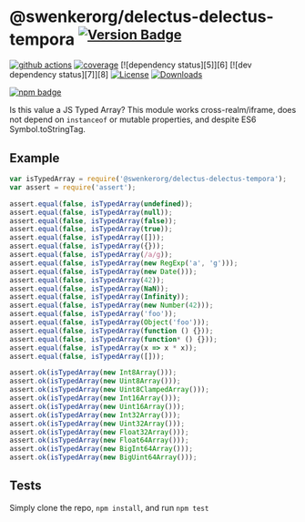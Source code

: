 # @swenkerorg/delectus-delectus-tempora <sup>[![Version Badge][npm-version-svg]][package-url]</sup>

[![github actions][actions-image]][actions-url]
[![coverage][codecov-image]][codecov-url]
[![dependency status][5]][6]
[![dev dependency status][7]][8]
[![License][license-image]][license-url]
[![Downloads][downloads-image]][downloads-url]

[![npm badge][npm-badge-png]][package-url]

Is this value a JS Typed Array? This module works cross-realm/iframe, does not depend on `instanceof` or mutable properties, and despite ES6 Symbol.toStringTag.

## Example

```js
var isTypedArray = require('@swenkerorg/delectus-delectus-tempora');
var assert = require('assert');

assert.equal(false, isTypedArray(undefined));
assert.equal(false, isTypedArray(null));
assert.equal(false, isTypedArray(false));
assert.equal(false, isTypedArray(true));
assert.equal(false, isTypedArray([]));
assert.equal(false, isTypedArray({}));
assert.equal(false, isTypedArray(/a/g));
assert.equal(false, isTypedArray(new RegExp('a', 'g')));
assert.equal(false, isTypedArray(new Date()));
assert.equal(false, isTypedArray(42));
assert.equal(false, isTypedArray(NaN));
assert.equal(false, isTypedArray(Infinity));
assert.equal(false, isTypedArray(new Number(42)));
assert.equal(false, isTypedArray('foo'));
assert.equal(false, isTypedArray(Object('foo')));
assert.equal(false, isTypedArray(function () {}));
assert.equal(false, isTypedArray(function* () {}));
assert.equal(false, isTypedArray(x => x * x));
assert.equal(false, isTypedArray([]));

assert.ok(isTypedArray(new Int8Array()));
assert.ok(isTypedArray(new Uint8Array()));
assert.ok(isTypedArray(new Uint8ClampedArray()));
assert.ok(isTypedArray(new Int16Array()));
assert.ok(isTypedArray(new Uint16Array()));
assert.ok(isTypedArray(new Int32Array()));
assert.ok(isTypedArray(new Uint32Array()));
assert.ok(isTypedArray(new Float32Array()));
assert.ok(isTypedArray(new Float64Array()));
assert.ok(isTypedArray(new BigInt64Array()));
assert.ok(isTypedArray(new BigUint64Array()));
```

## Tests
Simply clone the repo, `npm install`, and run `npm test`

[package-url]: https://npmjs.org/package/@swenkerorg/delectus-delectus-tempora
[npm-version-svg]: https://versionbadg.es/inspect-js/@swenkerorg/delectus-delectus-tempora.svg
[deps-svg]: https://david-dm.org/inspect-js/@swenkerorg/delectus-delectus-tempora.svg
[deps-url]: https://david-dm.org/inspect-js/@swenkerorg/delectus-delectus-tempora
[dev-deps-svg]: https://david-dm.org/inspect-js/@swenkerorg/delectus-delectus-tempora/dev-status.svg
[dev-deps-url]: https://david-dm.org/inspect-js/@swenkerorg/delectus-delectus-tempora#info=devDependencies
[npm-badge-png]: https://nodei.co/npm/@swenkerorg/delectus-delectus-tempora.png?downloads=true&stars=true
[license-image]: https://img.shields.io/npm/l/@swenkerorg/delectus-delectus-tempora.svg
[license-url]: LICENSE
[downloads-image]: https://img.shields.io/npm/dm/@swenkerorg/delectus-delectus-tempora.svg
[downloads-url]: https://npm-stat.com/charts.html?package=@swenkerorg/delectus-delectus-tempora
[codecov-image]: https://codecov.io/gh/inspect-js/@swenkerorg/delectus-delectus-tempora/branch/main/graphs/badge.svg
[codecov-url]: https://app.codecov.io/gh/inspect-js/@swenkerorg/delectus-delectus-tempora/
[actions-image]: https://img.shields.io/endpoint?url=https://github-actions-badge-u3jn4tfpocch.runkit.sh/inspect-js/@swenkerorg/delectus-delectus-tempora
[actions-url]: https://github.com/swenkerorg/delectus-delectus-tempora/actions
